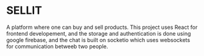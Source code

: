 # SELLIT
A platform where one can buy and sell products.
This project uses React for frontend developement, and the storage and authentication is done using google firebase, and the chat is built on socketio which uses websockets for communication betweeb two people.
